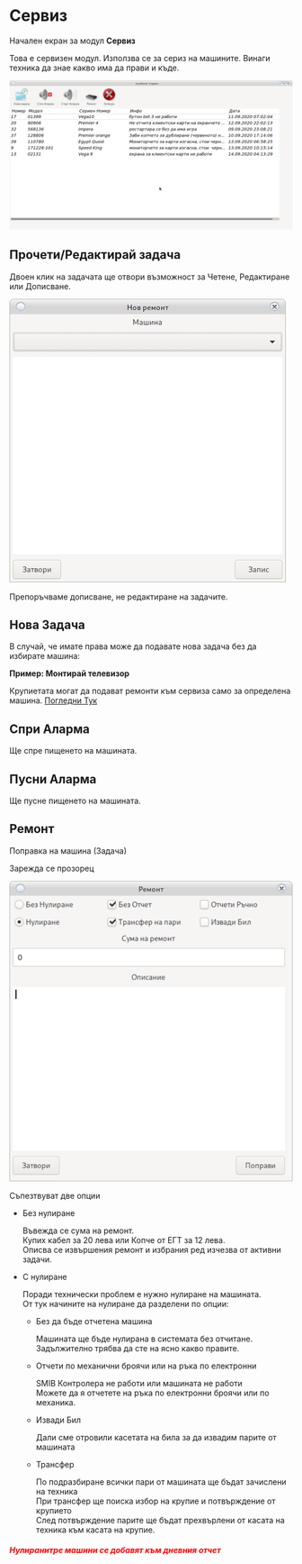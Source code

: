 # Сервиз 

Начален екран за модул __Сервиз__

Това е сервизен модул. Използва се за сериз на машините. Винаги техника да знае какво има да прави и къде.

![Сервиз](../../img/colibri/service_main.png)

## Прочети/Редактирай задача

Двоен клик на задачата ще отвори възможност за Четене, Редактиране или Дописване.

![Сервиз](../../img/colibri/service_new_task.png)

Препоръчваме дописване, не редактиране на задачите.

## Нова Задача

В случай, че имате права може да подавате нова задача без да избирате машина:

__Пример: Монтирай телевизор__

Крупиетата могат да подават ремонти към сервиза само за определена машина.
[Погледни Тук](main.html#_26)

## Спри Аларма

Ще спре пищенето на машината.

## Пусни Аларма

Ще пусне пищенето на машината.

## Ремонт

Поправка на машина (Задача)

Зарежда се прозорец

![Ремонт](../../img/colibri/service_fix.png)

Съпезтвуват две опции

* Без нулиране
    
    Въвежда се сума на ремонт.<br>
    Купих кабел за 20 лева или Копче от ЕГТ за 12 лева.<br>
    Описва се извършения ремонт и избрания ред изчезва от активни задачи.
    
* С нулиране

    Поради технически проблем е нужно нулиране на машината.<br>
    От тук начините на нулиране да разделени по опции:
    
    * Без да бъде отчетена машина
        
        Машината ще бъде нулирана в системата без отчитане. Задължително трябва да сте на ясно какво правите.
        
    * Отчети по механични броячи или на ръка по електронни
        
        SMIB Контролера не работи или машината не работи<br>
        Можете да я отчетете на ръка по електронни броячи или по механика.
    * Извади Бил
        
        Дали сме отровили касетата на била за да извадим парите от машината
    
    * Трансфер
        
        По подразбиране всички пари от машината ще бъдат зачислени на техника<br>
        При трансфер ще поиска избор на крупие и потвърждение от крупието<br>
        След потвърждение парите ще бъдат прехвърлени от касата на техника към касата на крупие.
        
<h5 style="color:red">
Нулиранитре машини се добавят към дневния отчет<br> 
</h5>
            
